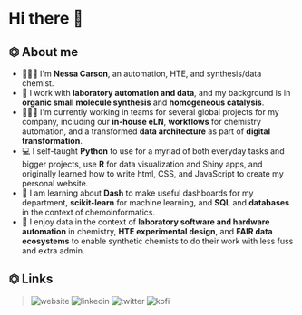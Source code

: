 # Hi there 👋

<!--
**supersciencegrl/supersciencegrl** is a ✨ _special_ ✨ repository because its `README.md` (this file) appears on your GitHub profile.
-->

## ⏣ About me
- 👩🏼‍🔬 I'm **Nessa Carson**, an automation, HTE, and synthesis/data chemist.
- 🔬 I work with **laboratory automation and data**, and my background is in **organic small molecule synthesis** and **homogeneous catalysis**.
- 🧑🏼‍💻 I'm currently working in teams for several global projects for my company, including our **in-house eLN**, **workflows** for chemistry automation, and a transformed **data architecture** as part of **digital transformation**.
- 💻 I self-taught **Python** to use for a myriad of both everyday tasks and bigger projects, use **R** for data visualization and Shiny apps, and originally learned how to write html, CSS, and JavaScript to create my personal website.
- 🌱 I am learning about **Dash** to make useful dashboards for my department, **scikit-learn** for machine learning, and **SQL** and **databases** in the context of chemoinformatics.
- 🤖 I enjoy data in the context of **laboratory software and hardware automation** in chemistry, **HTE experimental design**, and **FAIR data ecosystems** to enable synthetic chemists to do their work with less fuss and extra admin.

## ⏣ Links
   >![website](https://img.shields.io/badge/website-E4637C?style=for-the-badge&logo=SpyderIDE&logoColor=white)  ![linkedin](https://img.shields.io/badge/LinkedIn-0A66C2?style=for-the-badge&logo=LinkedIn&logoColor=white)  ![twitter](https://img.shields.io/badge/Twitter-1DA1F2?style=for-the-badge&logo=Twitter&logoColor=white)  ![kofi](https://img.shields.io/badge/Ko--Fi-FF5E5B?style=for-the-badge&logo=Ko-Fi&logoColor=white)